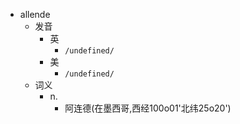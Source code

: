 - allende
  - 发音
    - 英
      - `/undefined/`
    - 美
      - `/undefined/`
  - 词义
    - n.
      - 阿连德(在墨西哥,西经100o01'北纬25o20')
